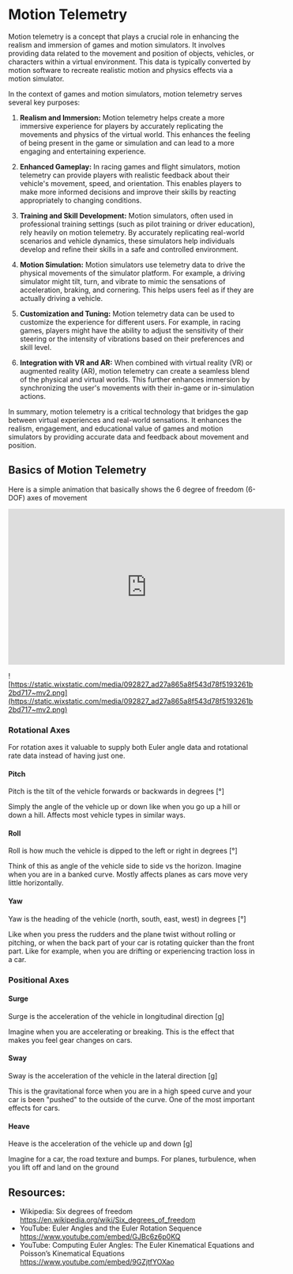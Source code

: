 # Motion Telemetry

Motion telemetry is a concept that plays a crucial role in enhancing the realism and immersion of games and motion simulators. It involves providing data related to the movement and position of objects, vehicles, or characters within a virtual environment. This data is typically converted by motion software to recreate realistic motion and physics effects via a motion simulator.

In the context of games and motion simulators, motion telemetry serves several key purposes:

1. **Realism and Immersion:** Motion telemetry helps create a more immersive experience for players by accurately replicating the movements and physics of the virtual world. This enhances the feeling of being present in the game or simulation and can lead to a more engaging and entertaining experience.
    
2. **Enhanced Gameplay:** In racing games and flight simulators, motion telemetry can provide players with realistic feedback about their vehicle's movement, speed, and orientation. This enables players to make more informed decisions and improve their skills by reacting appropriately to changing conditions.
    
3. **Training and Skill Development:** Motion simulators, often used in professional training settings (such as pilot training or driver education), rely heavily on motion telemetry. By accurately replicating real-world scenarios and vehicle dynamics, these simulators help individuals develop and refine their skills in a safe and controlled environment.
    
4. **Motion Simulation:** Motion simulators use telemetry data to drive the physical movements of the simulator platform. For example, a driving simulator might tilt, turn, and vibrate to mimic the sensations of acceleration, braking, and cornering. This helps users feel as if they are actually driving a vehicle.
    
5. **Customization and Tuning:** Motion telemetry data can be used to customize the experience for different users. For example, in racing games, players might have the ability to adjust the sensitivity of their steering or the intensity of vibrations based on their preferences and skill level.
    
6. **Integration with VR and AR:** When combined with virtual reality (VR) or augmented reality (AR), motion telemetry can create a seamless blend of the physical and virtual worlds. This further enhances immersion by synchronizing the user's movements with their in-game or in-simulation actions.
    

In summary, motion telemetry is a critical technology that bridges the gap between virtual experiences and real-world sensations. It enhances the realism, engagement, and educational value of games and motion simulators by providing accurate data and feedback about movement and position.


## Basics of Motion Telemetry

Here is a simple animation that basically shows the 6 degree of freedom (6-DOF) axes of movement

<iframe width="560" height="315" src="https://www.youtube.com/embed/ifUx5B7tlT4" title="YouTube video player" frameborder="0" allow="accelerometer; autoplay; clipboard-write; encrypted-media; gyroscope; picture-in-picture; web-share" allowfullscreen></iframe>

![https://static.wixstatic.com/media/092827_ad27a865a8f543d78f5193261b2bd717~mv2.png](https://static.wixstatic.com/media/092827_ad27a865a8f543d78f5193261b2bd717~mv2.png)

### Rotational Axes

For rotation axes it valuable to supply both Euler angle data and rotational rate data instead of having just one.

#### Pitch

Pitch is the tilt of the vehicle forwards or backwards in degrees [°]

Simply the angle of the vehicle up or down like when you go up a hill or down a hill. Affects most vehicle types in similar ways.


#### Roll

Roll is how much the vehicle is dipped to the left or right in degrees [°]

Think of this as angle of the vehicle side to side vs the horizon. Imagine when you are in a banked curve. Mostly affects planes as cars move very little horizontally.


#### Yaw

Yaw is the heading of the vehicle (north, south, east, west) in degrees [°] 

Like when you press the rudders and the plane twist without rolling or pitching, or when the back part of your car is rotating quicker than the front part. Like for example, when you are drifting or experiencing traction loss in a car.


### Positional Axes

#### Surge

Surge is the acceleration of the vehicle in longitudinal direction [g]

Imagine when you are accelerating or breaking. This is the effect that makes you feel gear changes on cars.

#### Sway

Sway is the acceleration of the vehicle in the lateral direction [g]

This is the gravitational force when you are in a high speed curve and your car is been "pushed" to the outside of the curve. One of the most important effects for cars.

#### Heave

Heave is the acceleration of the vehicle up and down [g]

Imagine for a car, the road texture and bumps. For planes, turbulence, when you lift off and land on the ground



## Resources:

* Wikipedia: Six degrees of freedom https://en.wikipedia.org/wiki/Six_degrees_of_freedom
* YouTube: Euler Angles and the Euler Rotation Sequence https://www.youtube.com/embed/GJBc6z6p0KQ
* YouTube: Computing Euler Angles: The Euler Kinematical Equations and Poisson’s Kinematical Equations https://www.youtube.com/embed/9GZjtfYOXao
